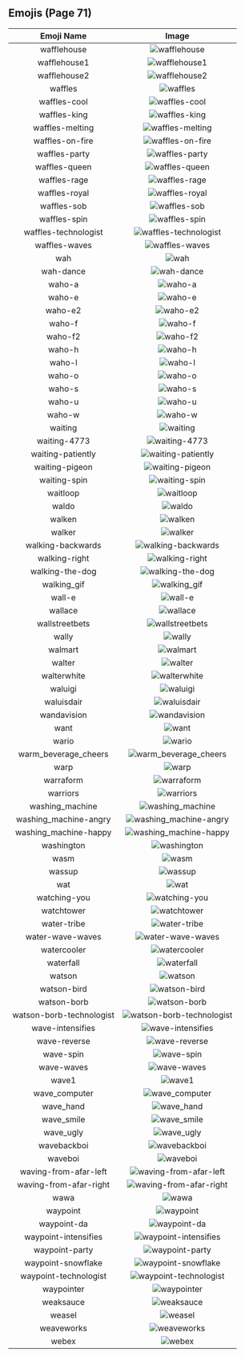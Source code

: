 
  ## Emojis (Page 71)
  |Emoji Name|Image|
  | :-: | :-: |
  |wafflehouse| ![wafflehouse](/output/wafflehouse.png)|
  |wafflehouse1| ![wafflehouse1](/output/wafflehouse1.png)|
  |wafflehouse2| ![wafflehouse2](/output/wafflehouse2.png)|
  |waffles| ![waffles](/output/waffles.png)|
  |waffles-cool| ![waffles-cool](/output/waffles-cool.png)|
  |waffles-king| ![waffles-king](/output/waffles-king)|
  |waffles-melting| ![waffles-melting](/output/waffles-melting.gif)|
  |waffles-on-fire| ![waffles-on-fire](/output/waffles-on-fire.gif)|
  |waffles-party| ![waffles-party](/output/waffles-party.gif)|
  |waffles-queen| ![waffles-queen](/output/waffles-queen)|
  |waffles-rage| ![waffles-rage](/output/waffles-rage.png)|
  |waffles-royal| ![waffles-royal](/output/waffles-royal.png)|
  |waffles-sob| ![waffles-sob](/output/waffles-sob.png)|
  |waffles-spin| ![waffles-spin](/output/waffles-spin.gif)|
  |waffles-technologist| ![waffles-technologist](/output/waffles-technologist.png)|
  |waffles-waves| ![waffles-waves](/output/waffles-waves.gif)|
  |wah| ![wah](/output/wah)|
  |wah-dance| ![wah-dance](/output/wah-dance.gif)|
  |waho-a| ![waho-a](/output/waho-a.png)|
  |waho-e| ![waho-e](/output/waho-e.png)|
  |waho-e2| ![waho-e2](/output/waho-e2.png)|
  |waho-f| ![waho-f](/output/waho-f.png)|
  |waho-f2| ![waho-f2](/output/waho-f2.png)|
  |waho-h| ![waho-h](/output/waho-h.png)|
  |waho-l| ![waho-l](/output/waho-l.png)|
  |waho-o| ![waho-o](/output/waho-o.png)|
  |waho-s| ![waho-s](/output/waho-s.png)|
  |waho-u| ![waho-u](/output/waho-u.png)|
  |waho-w| ![waho-w](/output/waho-w.png)|
  |waiting| ![waiting](/output/waiting.gif)|
  |waiting-4773| ![waiting-4773](/output/waiting-4773.png)|
  |waiting-patiently| ![waiting-patiently](/output/waiting-patiently)|
  |waiting-pigeon| ![waiting-pigeon](/output/waiting-pigeon.gif)|
  |waiting-spin| ![waiting-spin](/output/waiting-spin.gif)|
  |waitloop| ![waitloop](/output/waitloop.gif)|
  |waldo| ![waldo](/output/waldo.png)|
  |walken| ![walken](/output/walken.jpg)|
  |walker| ![walker](/output/walker)|
  |walking-backwards| ![walking-backwards](/output/walking-backwards.gif)|
  |walking-right| ![walking-right](/output/walking-right.gif)|
  |walking-the-dog| ![walking-the-dog](/output/walking-the-dog.png)|
  |walking_gif| ![walking_gif](/output/walking_gif.gif)|
  |wall-e| ![wall-e](/output/wall-e.png)|
  |wallace| ![wallace](/output/wallace.jpg)|
  |wallstreetbets| ![wallstreetbets](/output/wallstreetbets.jpg)|
  |wally| ![wally](/output/wally.png)|
  |walmart| ![walmart](/output/walmart.png)|
  |walter| ![walter](/output/walter.png)|
  |walterwhite| ![walterwhite](/output/walterwhite.png)|
  |waluigi| ![waluigi](/output/waluigi.png)|
  |waluisdair| ![waluisdair](/output/waluisdair.png)|
  |wandavision| ![wandavision](/output/wandavision.png)|
  |want| ![want](/output/want.png)|
  |wario| ![wario](/output/wario.png)|
  |warm_beverage_cheers| ![warm_beverage_cheers](/output/warm_beverage_cheers.png)|
  |warp| ![warp](/output/warp.png)|
  |warraform| ![warraform](/output/warraform.png)|
  |warriors| ![warriors](/output/warriors.png)|
  |washing_machine| ![washing_machine](/output/washing_machine.png)|
  |washing_machine-angry| ![washing_machine-angry](/output/washing_machine-angry.png)|
  |washing_machine-happy| ![washing_machine-happy](/output/washing_machine-happy.png)|
  |washington| ![washington](/output/washington.png)|
  |wasm| ![wasm](/output/wasm.png)|
  |wassup| ![wassup](/output/wassup.jpg)|
  |wat| ![wat](/output/wat.png)|
  |watching-you| ![watching-you](/output/watching-you.gif)|
  |watchtower| ![watchtower](/output/watchtower.png)|
  |water-tribe| ![water-tribe](/output/water-tribe.png)|
  |water-wave-waves| ![water-wave-waves](/output/water-wave-waves.gif)|
  |watercooler| ![watercooler](/output/watercooler.png)|
  |waterfall| ![waterfall](/output/waterfall.png)|
  |watson| ![watson](/output/watson.jpg)|
  |watson-bird| ![watson-bird](/output/watson-bird.png)|
  |watson-borb| ![watson-borb](/output/watson-borb.png)|
  |watson-borb-technologist| ![watson-borb-technologist](/output/watson-borb-technologist.png)|
  |wave-intensifies| ![wave-intensifies](/output/wave-intensifies.gif)|
  |wave-reverse| ![wave-reverse](/output/wave-reverse.png)|
  |wave-spin| ![wave-spin](/output/wave-spin.gif)|
  |wave-waves| ![wave-waves](/output/wave-waves.gif)|
  |wave1| ![wave1](/output/wave1.gif)|
  |wave_computer| ![wave_computer](/output/wave_computer.gif)|
  |wave_hand| ![wave_hand](/output/wave_hand.gif)|
  |wave_smile| ![wave_smile](/output/wave_smile.gif)|
  |wave_ugly| ![wave_ugly](/output/wave_ugly.gif)|
  |wavebackboi| ![wavebackboi](/output/wavebackboi.png)|
  |waveboi| ![waveboi](/output/waveboi.png)|
  |waving-from-afar-left| ![waving-from-afar-left](/output/waving-from-afar-left.png)|
  |waving-from-afar-right| ![waving-from-afar-right](/output/waving-from-afar-right.png)|
  |wawa| ![wawa](/output/wawa.png)|
  |waypoint| ![waypoint](/output/waypoint.png)|
  |waypoint-da| ![waypoint-da](/output/waypoint-da.png)|
  |waypoint-intensifies| ![waypoint-intensifies](/output/waypoint-intensifies.gif)|
  |waypoint-party| ![waypoint-party](/output/waypoint-party.gif)|
  |waypoint-snowflake| ![waypoint-snowflake](/output/waypoint-snowflake.png)|
  |waypoint-technologist| ![waypoint-technologist](/output/waypoint-technologist.png)|
  |waypointer| ![waypointer](/output/waypointer.png)|
  |weaksauce| ![weaksauce](/output/weaksauce.png)|
  |weasel| ![weasel](/output/weasel.jpg)|
  |weaveworks| ![weaveworks](/output/weaveworks.png)|
  |webex| ![webex](/output/webex.jpg)|
  